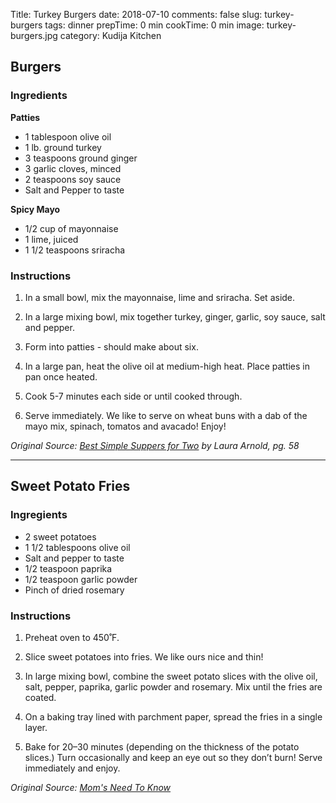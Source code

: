 Title: Turkey Burgers
date: 2018-07-10
comments: false
slug: turkey-burgers
tags: dinner
prepTime: 0 min
cookTime: 0 min
image: turkey-burgers.jpg
category: Kudija Kitchen


## Burgers
### Ingredients
**Patties**
- 1 tablespoon olive oil
- 1 lb. ground turkey
- 3 teaspoons ground ginger
- 3 garlic cloves, minced
- 2 teaspoons soy sauce
- Salt and Pepper to taste 

**Spicy Mayo**
- 1/2 cup of mayonnaise 
- 1 lime, juiced 
- 1 1/2 teaspoons sriracha 

### Instructions
1. In a small bowl, mix the mayonnaise, lime and sriracha. Set aside. 

2. In a large mixing bowl, mix together turkey, ginger, garlic, soy sauce, salt and pepper.
 
3. Form into patties - should make about six. 

4. In a large pan, heat the olive oil at medium-high heat. Place patties in pan once heated.

5. Cook 5-7 minutes each side or until cooked through. 

6. Serve immediately. We like to serve on wheat buns with a dab of the mayo mix, spinach, tomatos and avacado! Enjoy! 

*Original Source: [Best Simple Suppers for Two](https://www.amazon.com/Best-Simple-Suppers-Two-Foolproof/dp/1682680363/ref=sr_1_1?ie=UTF8&qid=1531262462&sr=8-1&keywords=Best+Simple+Suppers+for+Two) by Laura Arnold, pg. 58*

<hr>

## Sweet Potato Fries
### Ingregients
- 2 sweet potatoes 
- 1 1/2 tablespoons olive oil
- Salt and pepper to taste 
- 1/2 teaspoon paprika 
- 1/2 teaspoon garlic powder
- Pinch of dried rosemary 

### Instructions
1. Preheat oven to 450˚F.

2. Slice sweet potatoes into fries. We like ours nice and thin! 

3. In large mixing bowl, combine the sweet potato slices with the olive oil, salt, pepper, paprika, garlic powder and rosemary. Mix until the fries are coated.

4. On a baking tray lined with parchment paper, spread the fries in a single layer. 

5. Bake for 20–30 minutes (depending on the thickness of the potato slices.) Turn occasionally and keep an eye out so they don’t burn! Serve immediately and enjoy. 

*Original Source: [Mom's Need To Know](http://momsneedtoknow.com/baked-sweet-potato-fries/#_a5y_p=1859904)*